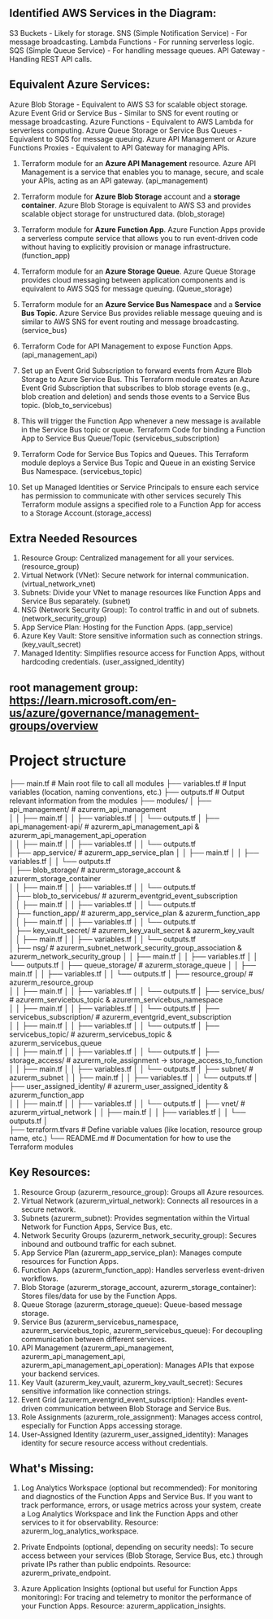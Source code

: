 ## Identified AWS Services in the Diagram:
S3 Buckets - Likely for storage.
SNS (Simple Notification Service) - For message broadcasting.
Lambda Functions - For running serverless logic.
SQS (Simple Queue Service) - For handling message queues.
API Gateway - Handling REST API calls.

## Equivalent Azure Services:
Azure Blob Storage - Equivalent to AWS S3 for scalable object storage.
Azure Event Grid or Service Bus - Similar to SNS for event routing or message broadcasting.
Azure Functions - Equivalent to AWS Lambda for serverless computing.
Azure Queue Storage or Service Bus Queues - Equivalent to SQS for message queuing.
Azure API Management or Azure Functions Proxies - Equivalent to API Gateway for managing APIs.


1. Terraform module for an **Azure API Management** resource. Azure API Management is a service that enables you to manage, secure, and scale your APIs, acting as an API gateway. (api_management)

2. Terraform module for **Azure Blob Storage** account and a **storage container**. Azure Blob Storage is equivalent to AWS S3 and provides scalable object storage for unstructured data. (blob_storage)

3. Terraform module for **Azure Function App**. Azure Function Apps provide a serverless compute service that allows you to run event-driven code without having to explicitly provision or manage infrastructure. (function_app)

4. Terraform module for an **Azure Storage Queue**. Azure Queue Storage provides cloud messaging between application components and is equivalent to AWS SQS for message queuing. (Queue_storage)

5. Terraform module for an **Azure Service Bus Namespace** and a **Service Bus Topic**. Azure Service Bus provides reliable message queuing and is similar to AWS SNS for event routing and message broadcasting. (service_bus)

6. Terraform Code for API Management to expose Function Apps. (api_management_api)

7. Set up an Event Grid Subscription to forward events from Azure Blob Storage to Azure Service Bus. This Terraform module creates an Azure Event Grid Subscription that subscribes to blob storage events (e.g., blob creation and deletion) and sends those events to a Service Bus topic. (blob_to_servicebus)

8. This will trigger the Function App whenever a new message is available in the Service Bus topic or queue. Terraform Code for binding a Function App to Service Bus Queue/Topic (servicebus_subscription)

9. Terraform Code for Service Bus Topics and Queues. This Terraform module deploys a Service Bus Topic and Queue in an existing Service Bus Namespace. (servicebus_topic)

10. Set up Managed Identities or Service Principals to ensure each service has permission to communicate with other services securely This Terraform module assigns a specified role to a Function App for access to a Storage Account.(storage_access)

## Extra Needed Resources

1. Resource Group: Centralized management for all your services. (resource_group)
2. Virtual Network (VNet): Secure network for internal communication. (virtual_network_vnet)
3. Subnets: Divide your VNet to manage resources like Function Apps and Service Bus separately. (subnet)
4. NSG (Network Security Group): To control traffic in and out of subnets. (network_security_group)
5. App Service Plan: Hosting for the Function Apps. (app_service)
6. Azure Key Vault: Store sensitive information such as connection strings. (key_vault_secret)
7. Managed Identity: Simplifies resource access for Function Apps, without hardcoding credentials. (user_assigned_identity)


## root management group: https://learn.microsoft.com/en-us/azure/governance/management-groups/overview



# Project structure

├── main.tf                    # Main root file to call all modules
├── variables.tf               # Input variables (location, naming conventions, etc.)
├── outputs.tf                 # Output relevant information from the modules
├── modules/ 
│   ├── api_management/      # azurerm_api_management   
│   │   ├── main.tf
│   │   ├── variables.tf
│   │   └── outputs.tf 
│   ├── api_management-api/  # azurerm_api_management_api & azurerm_api_management_api_operation       
│   │   ├── main.tf
│   │   ├── variables.tf
│   │   └── outputs.tf  
│   ├── app_service/        # azurerm_app_service_plan
│   │   ├── main.tf
│   │   ├── variables.tf
│   │   └── outputs.tf   
│   ├── blob_storage/   #  azurerm_storage_account & azurerm_storage_container     
│   │   ├── main.tf
│   │   ├── variables.tf
│   │   └── outputs.tf   
│   ├── blob_to_servicebus/   #  azurerm_eventgrid_event_subscription    
│   │   ├── main.tf
│   │   ├── variables.tf
│   │   └── outputs.tf   
│   ├── function_app/     # azurerm_app_service_plan & azurerm_function_app  
│   │   ├── main.tf
│   │   ├── variables.tf
│   │   └── outputs.tf  
│   ├── key_vault_secret/   #   azurerm_key_vault_secret & azurerm_key_vault   
│   │   ├── main.tf
│   │   ├── variables.tf
│   │   └── outputs.tf  
│   ├── nsg/                   # azurerm_subnet_network_security_group_association & azurerm_network_security_group
│   │   ├── main.tf
│   │   ├── variables.tf
│   │   └── outputs.tf
│   ├── queue_storage/        # azurerm_storage_queue
│   │   ├── main.tf
│   │   ├── variables.tf
│   │   └── outputs.tf 
│   ├── resource_group/     #  azurerm_resource_group   
│   │   ├── main.tf
│   │   ├── variables.tf
│   │   └── outputs.tf 
│   ├── service_bus/    #   azurerm_servicebus_topic & azurerm_servicebus_namespace   
│   │   ├── main.tf
│   │   ├── variables.tf
│   │   └── outputs.tf
│   ├── servicebus_subscription/      # azurerm_eventgrid_event_subscription     
│   │   ├── main.tf
│   │   ├── variables.tf
│   │   └── outputs.tf
│   ├── servicebus_topic/     # azurerm_servicebus_topic & azurerm_servicebus_queue    
│   │   ├── main.tf
│   │   ├── variables.tf
│   │   └── outputs.tf
│   ├── storage_access/     #  azurerm_role_assignment -> storage_access_to_function
│   │   ├── main.tf
│   │   ├── variables.tf
│   │   └── outputs.tf
│   ├── subnet/              # azurerm_subnet
│   │   ├── main.tf
│   │   ├── variables.tf
│   │   └── outputs.tf
│   ├── user_assigned_identity/           # azurerm_user_assigned_identity & azurerm_function_app        
│   │   ├── main.tf
│   │   ├── variables.tf
│   │   └── outputs.tf
│   ├── vnet/              # azurerm_virtual_network
│   │   ├── main.tf
│   │   ├── variables.tf
│   │   └── outputs.tf
│   
├── terraform.tfvars           # Define variable values (like location, resource group name, etc.)
└── README.md                  # Documentation for how to use the Terraform modules


## Key Resources:

1. Resource Group (azurerm_resource_group): Groups all Azure resources.
2. Virtual Network (azurerm_virtual_network): Connects all resources in a secure network.
3. Subnets (azurerm_subnet): Provides segmentation within the Virtual Network for Function Apps, Service Bus, etc.
4. Network Security Groups (azurerm_network_security_group): Secures inbound and outbound traffic for each subnet.
5. App Service Plan (azurerm_app_service_plan): Manages compute resources for Function Apps.
6. Function Apps (azurerm_function_app): Handles serverless event-driven workflows.
7. Blob Storage (azurerm_storage_account, azurerm_storage_container): Stores files/data for use by the Function Apps.
8. Queue Storage (azurerm_storage_queue): Queue-based message storage.
9. Service Bus (azurerm_servicebus_namespace, azurerm_servicebus_topic, azurerm_servicebus_queue): For decoupling communication between different services.
10. API Management (azurerm_api_management, azurerm_api_management_api, azurerm_api_management_api_operation): Manages APIs that expose your backend services.
11. Key Vault (azurerm_key_vault, azurerm_key_vault_secret): Secures sensitive information like connection strings.
12. Event Grid (azurerm_eventgrid_event_subscription): Handles event-driven communication between Blob Storage and Service Bus.
13. Role Assignments (azurerm_role_assignment): Manages access control, especially for Function Apps accessing storage.
14. User-Assigned Identity (azurerm_user_assigned_identity): Manages identity for secure resource access without credentials.

## What's Missing:
1. Log Analytics Workspace (optional but recommended):
    For monitoring and diagnostics of the Function Apps and Service Bus. If you want to track performance, errors, or usage metrics across your system, create a Log Analytics Workspace and link the Function Apps and other services to it for observability.
    Resource: azurerm_log_analytics_workspace.

2. Private Endpoints (optional, depending on security needs):
    To secure access between your services (Blob Storage, Service Bus, etc.) through private IPs rather than public endpoints.
    Resource: azurerm_private_endpoint.

3. Azure Application Insights (optional but useful for Function Apps monitoring):
    For tracing and telemetry to monitor the performance of your Function Apps.
    Resource: azurerm_application_insights.


